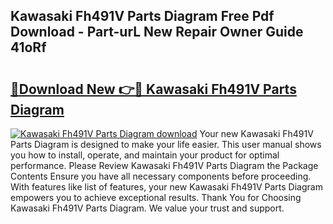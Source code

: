 ## Kawasaki Fh491V Parts Diagram Free Pdf Download - Part-urL New Repair Owner Guide 41oRf

# <h2><a href="http://dfknvq.blite.top/?on=Kawasaki+Fh491V+Parts+Diagram">🔗Download New 👉🔴 Kawasaki Fh491V Parts Diagram</a></h2>

[![Kawasaki Fh491V Parts Diagram download](https://i.imgur.com/lujVjoI.png)](http://dfknvq.blite.top/?on=Kawasaki+Fh491V+Parts+Diagram)
Your new Kawasaki Fh491V Parts Diagram is designed to make your life easier. This user manual shows you how to install, operate, and maintain your product for optimal performance. Please Review Kawasaki Fh491V Parts Diagram the Package Contents Ensure you have all necessary components before proceeding. With features like list of features, your new Kawasaki Fh491V Parts Diagram empowers you to achieve exceptional results. Thank You for Choosing Kawasaki Fh491V Parts Diagram. We value your trust and support.
